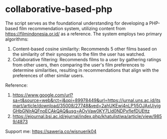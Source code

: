 # collaborative-based-php

The script serves as the foundational understanding for developing a PHP-based film recommendation system, utilizing content from https://filmindonesia.or.id/ as a reference. The system employs two primary algorithms:
1. Content-based cosine similarity: Recommends 5 other films based on the similarity of their synopses to the film the user has watched.
2. Collaborative filtering: Recommends films to a user by gathering ratings from other users, then comparing the user's film preferences to determine similarities, resulting in recommendations that align with the preferences of other similar users.

Reference:
1. https://www.google.com/url?sa=t&source=web&rct=j&opi=89978449&url=https://jurnal.uns.ac.id/itsmart/article/download/35008/27748&ved=2ahUKEwj4nLP1j5OJAxUjyjgGHbGNIrAQFnoECAkQAQ&usg=AOvVaw0KY7Lld0NDPxfIefDUEttz
2. https://ejournal.bsi.ac.id/ejurnal/index.php/khatulistiwa/article/view/9859/4873

Support me:
https://saweria.co/wisnuerik04
